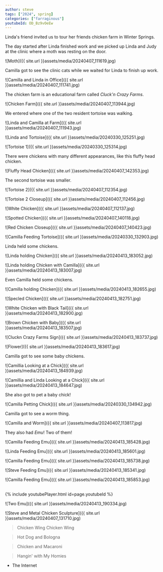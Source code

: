 ```yaml
---
author: steve
tags: ["2024", spring]
categories: ["farraginous"]
youtubeId: OD_Bz9vOeEw
---
```

Linda's friend invited us to tour her friends chicken farm in Winter Springs.  

The day started after Linda finished work and we picked up Linda and Judy at the clinic where a moth was resting on the door.  

![Moth]({{ site.url }}assets/media/20240407_111619.jpg)  

Camilla got to see the clinic cats while we waited for Linda to finish up work.  

![Camilla and Linda in Office]({{ site.url }}assets/media/20240407_111741.jpg)  

The chicken farm is an educational farm called *Cluck'n Crazy Farms*.  

![Chicken Farm]({{ site.url }}assets/media/20240407_113944.jpg)  

We entered where one of the two resident tortoise was walking.  

![Linda and Camilla at Farm]({{ site.url }}assets/media/20240407_111943.jpg)  

![Linda and Tortoise]({{ site.url }}assets/media/20240330_125251.jpg)  

![Tortoise 1]({{ site.url }}assets/media/20240330_125314.jpg)  

There were chickens with many different appearances, like this fluffy head chicken.  

![Fluffy Head Chicken]({{ site.url }}assets/media/20240407_142353.jpg)  

The second tortoise was smaller.  

![Tortoise 2]({{ site.url }}assets/media/20240407_112354.jpg)  

![Tortoise 2 Closeup]({{ site.url }}assets/media/20240407_112456.jpg)  

![White Chicken]({{ site.url }}assets/media/20240407_112137.jpg)  

![Spotted Chicken]({{ site.url }}assets/media/20240407_140118.jpg)  

![Red Chicken Closeup]({{ site.url }}assets/media/20240407_140423.jpg)  

![Camilla Feeding Tortoise]({{ site.url }}assets/media/20240330_132903.jpg)  

Linda held some chickens.  

![Linda holding Chicken]({{ site.url }}assets/media/20240413_183052.jpg)  

![Linda holding Chicken with Camilla]({{ site.url }}assets/media/20240413_183007.jpg)  

Even Camilla held some chickens.  

![Camilla holding Chicken]({{ site.url }}assets/media/20240413_182655.jpg)  

![Specled Chicken]({{ site.url }}assets/media/20240413_182751.jpg)  

![White Chicken with Black Tail]({{ site.url }}assets/media/20240413_182900.jpg)  

![Brown Chicken with Baby]({{ site.url }}assets/media/20240413_183507.jpg)  

![Cluckn Crazy Farms Sign]({{ site.url }}assets/media/20240413_183737.jpg)  

![Flower]({{ site.url }}assets/media/20240413_183617.jpg)  

Camilla got to see some baby chickens.  

![Camillia Looking at a Chick]({{ site.url }}assets/media/20240413_184939.jpg)  

![Camillia and Linda Looking at a Chick]({{ site.url }}assets/media/20240413_184647.jpg)  

She also got to pet a baby chick!  

![Camilla Petting Chick]({{ site.url }}assets/media/20240330_134942.jpg)  

Camilla got to see a worm thing.  

![Camilla and Worm]({{ site.url }}assets/media/20240407_113817.jpg)  

They also had *Emu*! Two of them!  

![Camilla Feeding Emu]({{ site.url }}assets/media/20240413_185428.jpg)  

![Linda Feeding Emu]({{ site.url }}assets/media/20240413_185601.jpg)  

![Camilla Feeding Emu]({{ site.url }}assets/media/20240413_185738.jpg)  

![Steve Feeding Emu]({{ site.url }}assets/media/20240413_185341.jpg)  

![Camilla Feeding Emu]({{ site.url }}assets/media/20240413_185853.jpg)  

<br/>
{% include youtubePlayer.html id=page.youtubeId %}
<br/>

![Two Emu]({{ site.url }}assets/media/20240413_190334.jpg)  

![Steve and Metal Chicken Sculpture]({{ site.url }}assets/media/20240407_131710.jpg)  

> Chicken Wing Chicken Wing  
  
> Hot Dog and Bologna  
  
> Chicken and Macaroni  
  
> Hangin' with My Homies
  
- The Internet  
